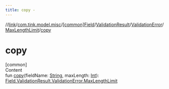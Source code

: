 ```yaml
---
title: copy -
---
```

//[link](../../../../../index.md)/[com.tink.model.misc](../../../../index.md)/[[common]Field](../../../index.md)/[ValidationResult](../../index.md)/[ValidationError](../index.md)/[MaxLengthLimit](index.md)/[copy](copy.md)



# copy  
[common]  
Content  
fun [copy](copy.md)(fieldName: [String](https://kotlinlang.org/api/latest/jvm/stdlib/kotlin/-string/index.html), maxLength: [Int](https://kotlinlang.org/api/latest/jvm/stdlib/kotlin/-int/index.html)): [Field.ValidationResult.ValidationError.MaxLengthLimit](index.md)  



